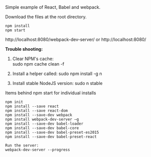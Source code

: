Simple example of React, Babel and webpack.

Download the files at the root directory.

```
npm install
npm start
```

http://localhost:8080/webpack-dev-server/ or http://localhost:8080/


**Trouble shooting:**

1) Clear NPM's cache:  
sudo npm cache clean -f

2) Install a helper called: 
sudo npm install -g n

3) Install stable NodeJS version:
sudo n stable

Items behind npm start for individual installs

```
npm init
npm install --save react
npm install --save react-dom
npm install --save-dev webpack
npm install webpack-dev-server –g
npm install --save-dev babel-loader
npm install --save-dev babel-core
npm install --save-dev babel-preset-es2015
npm install --save-dev babel-preset-react

Run the server:
webpack-dev-server --progress
```
